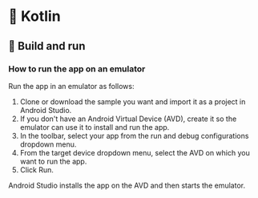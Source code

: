 # 🤖 Kotlin

## 🚀 Build and run

### How to run the app on an emulator

Run the app in an emulator as follows:

1. Clone or download the sample you want and import it as a project in Android Studio. 
2. If you don't have an Android Virtual Device (AVD), create it so the emulator can use it to install and run the app.
3. In the toolbar, select your app from the run and debug configurations dropdown menu.
4. From the target device dropdown menu, select the AVD on which you want to run the app.
5. Click Run.

Android Studio installs the app on the AVD and then starts the emulator.
